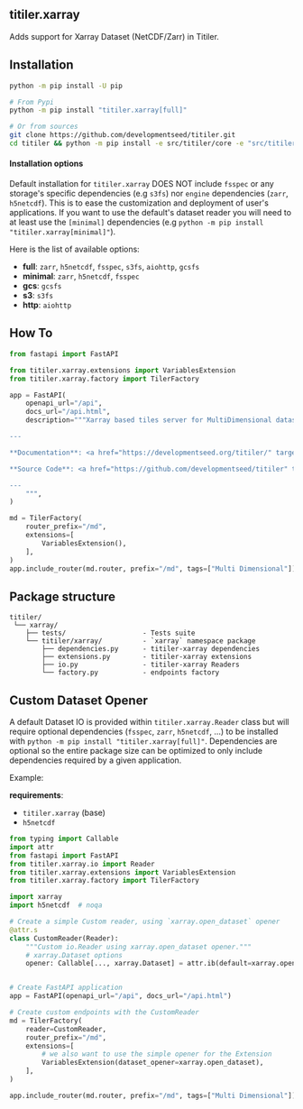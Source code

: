 ## titiler.xarray

Adds support for Xarray Dataset (NetCDF/Zarr) in Titiler.

## Installation

```bash
python -m pip install -U pip

# From Pypi
python -m pip install "titiler.xarray[full]"

# Or from sources
git clone https://github.com/developmentseed/titiler.git
cd titiler && python -m pip install -e src/titiler/core -e "src/titiler/xarray[full]"
```

#### Installation options

Default installation for `titiler.xarray` DOES NOT include `fsspec` or any storage's specific dependencies (e.g `s3fs`) nor `engine` dependencies (`zarr`, `h5netcdf`). This is to ease the customization and deployment of user's applications. If you want to use the default's dataset reader you will need to at least use the `[minimal]` dependencies (e.g `python -m pip install "titiler.xarray[minimal]"`).

Here is the list of available options:

- **full**: `zarr`, `h5netcdf`,  `fsspec`, `s3fs`, `aiohttp`, `gcsfs`
- **minimal**: `zarr`, `h5netcdf`,  `fsspec`
- **gcs**: `gcsfs`
- **s3**: `s3fs`
- **http**: `aiohttp`

## How To

```python
from fastapi import FastAPI

from titiler.xarray.extensions import VariablesExtension
from titiler.xarray.factory import TilerFactory

app = FastAPI(
    openapi_url="/api",
    docs_url="/api.html",
    description="""Xarray based tiles server for MultiDimensional dataset (Zarr/NetCDF).

---

**Documentation**: <a href="https://developmentseed.org/titiler/" target="_blank">https://developmentseed.org/titiler/</a>

**Source Code**: <a href="https://github.com/developmentseed/titiler" target="_blank">https://github.com/developmentseed/titiler</a>

---
    """,
)

md = TilerFactory(
    router_prefix="/md",
    extensions=[
        VariablesExtension(),
    ],
)
app.include_router(md.router, prefix="/md", tags=["Multi Dimensional"])
```

## Package structure

```
titiler/
 └── xarray/
    ├── tests/                   - Tests suite
    └── titiler/xarray/          - `xarray` namespace package
        ├── dependencies.py      - titiler-xarray dependencies
        ├── extensions.py        - titiler-xarray extensions
        ├── io.py                - titiler-xarray Readers
        └── factory.py           - endpoints factory
```

## Custom Dataset Opener

A default Dataset IO is provided within `titiler.xarray.Reader` class but will require optional dependencies (`fsspec`, `zarr`, `h5netcdf`, ...) to be installed with `python -m pip install "titiler.xarray[full]"`.
Dependencies are optional so the entire package size can be optimized to only include dependencies required by a given application.

Example:

**requirements**:
- `titiler.xarray` (base)
- `h5netcdf`


```python
from typing import Callable
import attr
from fastapi import FastAPI
from titiler.xarray.io import Reader
from titiler.xarray.extensions import VariablesExtension
from titiler.xarray.factory import TilerFactory

import xarray
import h5netcdf  # noqa

# Create a simple Custom reader, using `xarray.open_dataset` opener
@attr.s
class CustomReader(Reader):
    """Custom io.Reader using xarray.open_dataset opener."""
    # xarray.Dataset options
    opener: Callable[..., xarray.Dataset] = attr.ib(default=xarray.open_dataset)


# Create FastAPI application
app = FastAPI(openapi_url="/api", docs_url="/api.html")

# Create custom endpoints with the CustomReader
md = TilerFactory(
    reader=CustomReader,
    router_prefix="/md",
    extensions=[
        # we also want to use the simple opener for the Extension
        VariablesExtension(dataset_opener=xarray.open_dataset),
    ],
)

app.include_router(md.router, prefix="/md", tags=["Multi Dimensional"])
```
